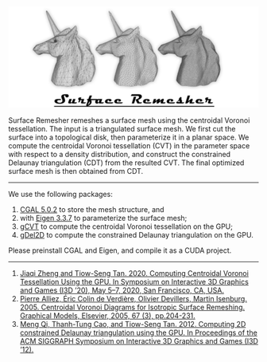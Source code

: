 <p align="center">
  <img src="picture/_.jpg">
</p>
Surface Remesher remeshes a surface mesh using the centroidal Voronoi tessellation. The input is a triangulated surface mesh. We first cut the surface into a topological disk, then parameterize it in a planar space. We compute the centroidal Voronoi tessellation (CVT) in the parameter space with respect to a density distribution, and construct the constrained Delaunay triangulation (CDT) from the resulted CVT. The final optimized surface mesh is then obtained from CDT.

---

We use the following packages:

1. [CGAL 5.0.2](https://www.cgal.org) to store the mesh structure, and
2. with [Eigen 3.3.7](http://eigen.tuxfamily.org) to parameterize the surface mesh;
3. [gCVT](https://www.comp.nus.edu.sg/~tants/cvt.html) to compute the centroidal Voronoi tessellation on the GPU;
4. [gDel2D](https://www.comp.nus.edu.sg/~tants/gdel3d.html) to compute the constrained Delaunay triangulation on the GPU.

Please preinstall CGAL and Eigen, and compile it as a CUDA project.

---

1. [Jiaqi Zheng and Tiow-Seng Tan. 2020. Computing Centroidal Voronoi Tessellation Using the GPU. In Symposium on Interactive 3D Graphics and Games (I3D ’20), May 5–7, 2020, San Francisco, CA, USA.](https://doi.org/10.1145/3384382.3384520)
2. [Pierre Alliez, Éric Colin de Verdière, Olivier Devillers, Martin Isenburg. 2005. Centroidal Voronoi Diagrams for Isotropic Surface Remeshing. Graphical Models, Elsevier, 2005, 67 (3), pp.204-231.](https://hal.inria.fr/hal-00787166)
3. [Meng Qi, Thanh-Tung Cao, and Tiow-Seng Tan. 2012. Computing 2D constrained Delaunay triangulation using the GPU. In Proceedings of the ACM SIGGRAPH Symposium on Interactive 3D Graphics and Games (I3D ’12).](https://doi.org/10.1145/2159616.2159623)
